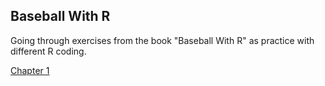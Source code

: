 ## Baseball With R

Going through exercises from the book "Baseball With R" as practice with different R coding.

[Chapter 1](https://jacksongr.github.io/BaseballWithRCh1.rmd) 
